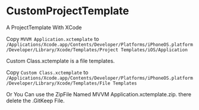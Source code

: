 # CustomProjectTemplate
A ProjectTemplate With XCode

Copy `MVVM Application.xctemplate` to `/Applications/Xcode.app/Contents/Developer/Platforms/iPhoneOS.platform/Developer/Library/Xcode/Templates/Project Templates/iOS/Application` 

Custom Class.xctemplate is a file templates.

Copy `Custom Class.xctemplate` to `/Applications/Xcode.app/Contents/Developer/Platforms/iPhoneOS.platform/Developer/Library/Xcode/Templates/File Templates` 

Or You Can use the ZipFile Named MVVM Application.xctemplate.zip. there delete the .GitKeep File.
